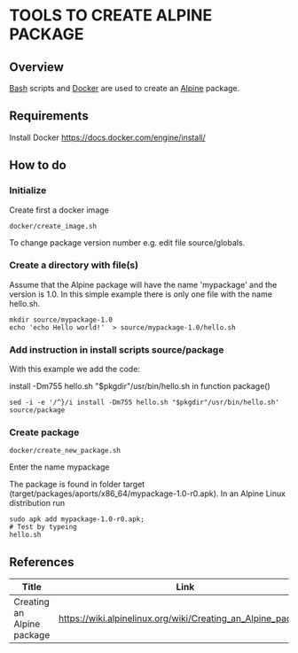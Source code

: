 # TOOLS TO CREATE ALPINE PACKAGE

## Overview
[Bash](https://www.gnu.org/software/bash/) scripts and [Docker](https://www.docker.com/) are used to create an [Alpine](https://alpinelinux.org/) package. 

## Requirements

Install Docker
https://docs.docker.com/engine/install/
## How to do

### Initialize

Create first a docker image
    
    docker/create_image.sh 

To change package version number e.g. edit file source/globals. 
    
### Create a directory with file(s)

Assume that the Alpine package will have the name 'mypackage' and the version is 1.0.
In this simple example there is only one file with the name hello.sh.

    mkdir source/mypackage-1.0
    echo 'echo Hello world!'  > source/mypackage-1.0/hello.sh
 
### Add instruction in install scripts source/package    

With this example we add the code: 

install -Dm755 hello.sh "$pkgdir"/usr/bin/hello.sh
in function package()
    
    sed -i -e '/^}/i install -Dm755 hello.sh "$pkgdir"/usr/bin/hello.sh' source/package

### Create package

    docker/create_new_package.sh 
    
Enter the name mypackage    

The package is found in folder target 
(target/packages/aports/x86_64/mypackage-1.0-r0.apk).
In an Alpine Linux distribution run 
   
    sudo apk add mypackage-1.0-r0.apk;
    # Test by typeing 
    hello.sh


## References

| Title      | Link |
| ----------- | ----------- |
| Creating an Alpine package       | https://wiki.alpinelinux.org/wiki/Creating_an_Alpine_package       |
  